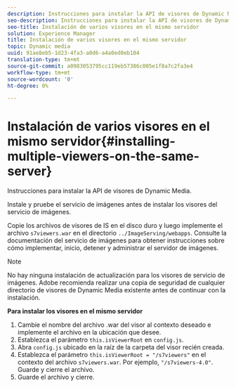 ```yaml
---
description: Instrucciones para instalar la API de visores de Dynamic Media.
seo-description: Instrucciones para instalar la API de visores de Dynamic Media.
seo-title: Instalación de varios visores en el mismo servidor
solution: Experience Manager
title: Instalación de varios visores en el mismo servidor
topic: Dynamic media
uuid: 91ae8eb5-1d23-4fa3-a0d6-a4a0ed0eb104
translation-type: tm+mt
source-git-commit: a0983053795cc119eb57386c005e1f8a7c2fa3e4
workflow-type: tm+mt
source-wordcount: '0'
ht-degree: 0%

---
```



# Instalación de varios visores en el mismo servidor{#installing-multiple-viewers-on-the-same-server}

<!-- Updated June 1, 2020 from https://wiki.corp.adobe.com/pages/viewpage.action?spaceKey=scene7qa&title=s7Viewers%2C+S7SDK%2C+S7OnDemand+Release+Notes - Contact is Sasha -->

Instrucciones para instalar la API de visores de Dynamic Media.

Instale y pruebe el servicio de imágenes antes de instalar los visores del servicio de imágenes.

Copie los archivos de visores de IS en el disco duro y luego implemente el archivo `s7viewers.war` en el directorio `../ImageServing/webapps`. Consulte la documentación del servicio de imágenes para obtener instrucciones sobre cómo implementar, inicio, detener y administrar el servidor de imágenes.

>[!NOTE]
>
>No hay ninguna instalación de actualización para los visores de servicio de imágenes. Adobe recomienda realizar una copia de seguridad de cualquier directorio de visores de Dynamic Media existente antes de continuar con la instalación.

**Para instalar los visores en el mismo servidor**

1. Cambie el nombre del archivo .war del visor al contexto deseado e implemente el archivo en la ubicación que desee.
1. Establezca el parámetro `this.isViewerRoot` en `config.js`.
1. Abra `config.js` ubicado en la raíz de la carpeta del visor recién creada.
1. Establezca el parámetro `this.isViewerRoot = "/s7viewers"` en el contexto del archivo `s7viewers.war`. Por ejemplo, `"/s7viewers-4.0"`. Guarde y cierre el archivo.
1. Guarde el archivo y cierre.

